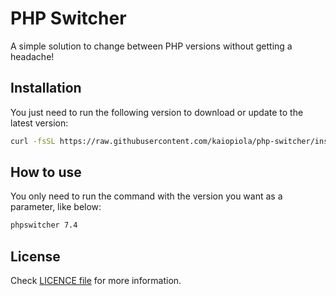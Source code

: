 # PHP Switcher

A simple solution to change between PHP versions without getting a headache!

## Installation

You just need to run the following version to download or update to the latest version:

```bash
curl -fsSL https://raw.githubusercontent.com/kaiopiola/php-switcher/install.sh | sh
```
## How to use

You only need to run the command with the version you want as a parameter, like below:

```bash
phpswitcher 7.4
```

## License

Check [LICENCE file](LICENSE) for more information.
